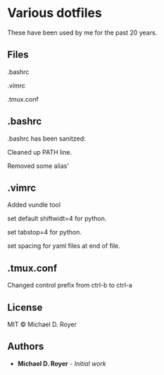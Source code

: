 # Various dotfiles 

These have been used by me for the past 20 years.

## Files

.bashrc

.vimrc

.tmux.conf


## .bashrc

.bashrc has been sanitzed:

Cleaned up PATH line.

Removed some alias'

## .vimrc

Added vundle tool

set default shiftwidt=4 for python.

set tabstop=4 for python.

set spacing for yaml files at end of file.

## .tmux.conf

Changed control prefix from ctrl-b to ctrl-a

## License

MIT © Michael D. Royer

## Authors
 
 * **Michael D. Royer** - *Initial work*
